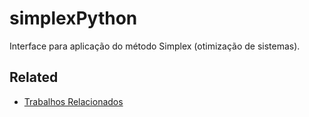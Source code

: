 # simplexPython

Interface para aplicação do método Simplex (otimização de sistemas).

## Related

* [Trabalhos Relacionados](https://github.com/Haiga/Trabalhos)
